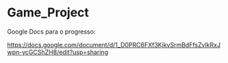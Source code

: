 # Game_Project

Google Docs para o progresso:

https://docs.google.com/document/d/1_D0PRC6FXf3KjkvSrmBdFfsZvlkRxJwpn-ycGCShZH8/edit?usp=sharing

